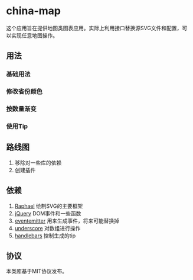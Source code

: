 # china-map

这个应用旨在提供地图类图表应用。实际上利用接口替换源SVG文件和配置，可以实现任意地图操作。

## 用法

### 基础用法

### 修改省份颜色

### 按数量渐变

### 使用Tip

## 路线图

1. 移除对一些库的依赖
2. 创建插件

## 依赖

1. [Raphael](http://raphaeljs.com/) 绘制SVG的主要框架
2. [jQuery](http://jquery.com/) DOM事件和一些函数
3. [eventemitter]() 用来生成事件，将来可能替换掉
4. [underscore](http://underscorejs.org/) 对数组进行操作
5. [handlebars](http://handlebarsjs.com/) 控制生成的tip

## 协议

本类库基于MIT协议发布。